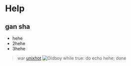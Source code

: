 # Help
## gan sha
* hehe
* 2hehe
* 3hehe

> war
[unixhot](http://www.unixhot.com)
![Oldboy](http://www.igo100.cc/images/logo.jpg)
	while true:
	  do echo hehe;
	done

